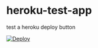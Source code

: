 # heroku-test-app

test a heroku deploy button

<a href="https://heroku.com/deploy?template=https://github.com/gandhigautam/heroku-test-app.git">
  <img src="https://www.herokucdn.com/deploy/button.svg" alt="Deploy">
</a>
